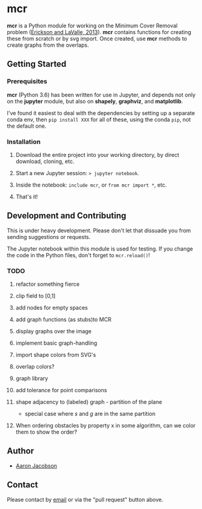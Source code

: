 # mcr

__mcr__ is a Python module for working on the Minimum Cover Removal problem ([Erickson and LaValle, 2013](https://www.semanticscholar.org/paper/A-Simple-but-NP-Hard-Motion-Planning-Problem-Erickson-LaValle/0a9a3a6249eea0cf31646a1c97c822c0213381b7)). __mcr__ contains functions for creating these from scratch or by svg import. Once created, use __mcr__ methods to create graphs from the overlaps.

## Getting Started

### Prerequisites

__mcr__ (Python 3.6) has been written for use in Jupyter, and depends not only on the __jupyter__ module, but also on __shapely__, __graphviz__, and __matplotlib__.

I've found it easiest to deal with the dependencies by setting up a separate conda env, then `pip install XXX` for all of these, using the conda `pip`, not the default one.

### Installation

1. Download the entire project into your working directory, by direct download, cloning, etc.

2. Start a new Jupyter session: `> jupyter notebook`.

3. Inside the notebook: `include mcr`, or `from mcr import *`, etc.

4. That's it!

## Development and Contributing

This is under heavy development. Please don't let that dissuade you from sending suggestions or requests.

The Jupyter notebook within this module is used for testing. If you change the code in the Python files, don't forget to `mcr.reload()`!

### TODO

1. refactor something fierce

1. clip field to [0,1]

1. add nodes for empty spaces

1. add graph functions (as stubs)to MCR

1. display graphs over the image

1. implement basic graph-handling

1. import shape colors from SVG's

1. overlap colors?

1. graph library

1. add tolerance for point comparisons

1. shape adjacency to (labeled) graph - partition of the plane
    * special case where $s$ and $g$ are in the same partition

1. When ordering obstacles by property x in some algorithm, can we color them to show the order?


## Author

* [Aaron Jacobson](http://aaron-jacobson.com)

## Contact

Please contact by [email](mailto:hi@aaron-jacobson.com) or via the "pull request" button above.


